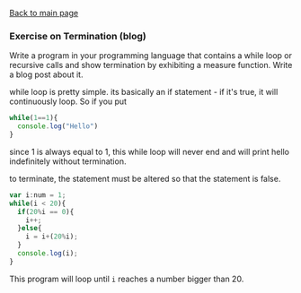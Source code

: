 [Back to main page](https://ereeq.github.io/proglangblog/)

### Exercise on Termination (blog)

Write a program in your programming language that contains a while loop or recursive calls and show termination by exhibiting a measure function. Write a blog post about it.

while loop is pretty simple. its basically an if statement - if it's true, it will continuously loop. So if you put
````typescript
while(1==1){
  console.log("Hello")
}
````
since 1 is always equal to 1, this while loop will never end and will print hello indefinitely without termination.

to terminate, the statement must be altered so that the statement is false.

````typescript
var i:num = 1;
while(i < 20){
  if(20%i == 0){
    i++;
  }else{
    i = i+(20%i);
  }
  console.log(i);
}
````

This program will loop until `i` reaches a number bigger than 20. 
